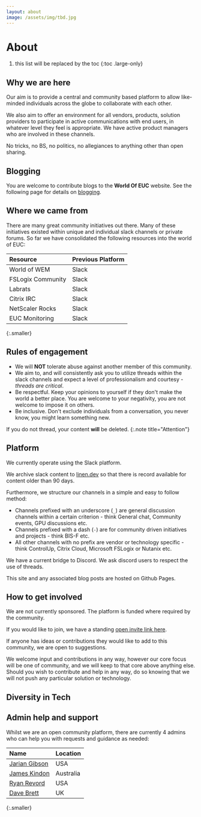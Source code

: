 ```yaml
---
layout: about
image: /assets/img/tbd.jpg
---
```


# About

<!--author-->

1.  this list will be replaced by the toc
{:toc .large-only}

## Why we are here

Our aim is to provide a central and community based platform to allow like-minded individuals across the globe to collaborate with each other.

We also aim to offer an environment for all vendors, products, solution providers to participate in active communications with end users, in whatever level they feel is appropriate. We have active product managers who are involved in these channels.

No tricks, no BS, no politics, no allegiances to anything other than open sharing.

## Blogging

You are welcome to contribute blogs to the **World Of EUC** website. See the following page for details on [blogging](/howtoblog/).

## Where we came from

There are many great community initiatives out there. Many of these initiatives existed within unique and individual slack channels or private forums. So far we have consolidated the following resources into the world of EUC:

| Resource | Previous Platform |
| :--- | :--- |
| World of WEM | Slack |
| FSLogix Community | Slack |
| Labrats | Slack |
| Citrix IRC | Slack |
| NetScaler Rocks | Slack |
| EUC Monitoring | Slack |
{:.smaller}

## Rules of engagement

-  We will **NOT** tolerate abuse against another member of this community.
-  We aim to, and will consistently ask you to utilize threads within the slack channels and expect a level of professionalism and courtesy - *threads are critical*.
-  Be respectful. Keep your opinions to yourself if they don't make the world a better place. You are welcome to your negativity, you are not welcome to impose it on others.
-  Be inclusive. Don't exclude individuals from a conversation, you never know, you might learn something new.

If you do not thread, your content **will** be deleted.
{:.note title="Attention"}

## Platform

We currently operate using the Slack platform.

We archive slack content to [linen.dev](https://www.linen.dev/s/worldofeuc) so that there is record available for content older than 90 days.

Furthermore, we structure our channels in a simple and easy to follow method:

-  Channels prefixed with an underscore (`_`) are general discussion channels within a certain criterion - think General chat, Community events, GPU discussions etc.
-  Channels prefixed with a dash (`-`) are for community driven initiatives and projects - think BIS-F etc.
-  All other channels with no prefix are vendor or technology specific - think ControlUp, Citrix Cloud, Microsoft FSLogix or Nutanix etc.

We have a current bridge to Discord. We ask discord users to respect the use of threads.

This site and any associated blog posts are hosted on Github Pages.

## How to get involved

We are not currently sponsored. The platform is funded where required by the community.

If you would like to join, we have a standing [open invite link here](https://join.slack.com/t/worldofeuc/shared_invite/zt-dexotib9-vL0IzKmh9QhPrGxE8LotAA).

If anyone has ideas or contributions they would like to add to this community, we are open to suggestions.

We welcome input and contributions in any way, however our core focus will be one of community, and we will keep to that core above anything else. Should you wish to contribute and help in any way, do so knowing that we will not push any particular solution or technology.

## Diversity in Tech

## Admin help and support

Whilst we are an open community platform, there are currently 4 admins who can help you with requests and guidance as needed:

| Name | Location |
| :--- | :--- |
| [Jarian Gibson](https://twitter.com/JarianGibson) | USA |
| [James Kindon](https://twitter.com/james_kindon) | Australia |
| [Ryan Revord](https://twitter.com/rsrevord) | USA |
| [Dave Brett](https://twitter.com/dbretty) | UK |
{:.smaller}
